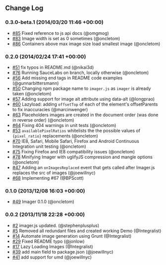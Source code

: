 ## Change Log

### 0.3.0-beta.1 (2014/03/20 11:46 +00:00)
- [#85](https://github.com/BBC-News/Imager.js/pull/85) Fixed reference to js api docs (@omgmog)
- [#83](https://github.com/BBC-News/Imager.js/pull/83) Image width is set as 0 sometimes (@oncletom)
- [#86](https://github.com/BBC-News/Imager.js/pull/86) Containers above max image size load smallest image (@oncletom)

### 0.2.0 (2014/02/24 17:41 +00:00)
- [#51](https://github.com/BBC-News/Imager.js/pull/51) fix typos in README.md (@nikai3d)
- [#76](https://github.com/BBC-News/Imager.js/pull/76) Running SauceLabs on branch, locally otherwise (@oncletom)
- [#56](https://github.com/BBC-News/Imager.js/pull/56) Add missing </div> end tags in README code examples (@gunnarbittersmann)
- [#50](https://github.com/BBC-News/Imager.js/pull/50) Changing npm package name to `imager.js` as `imager` is already taken (@oncletom)
- [#57](https://github.com/BBC-News/Imager.js/pull/57) Adding support for image alt attribute using data-alt (@longprao)
- [#60](https://github.com/BBC-News/Imager.js/pull/60) Lazyload: adding `offsetTop` of each of the element's offsetParents to fix inaccuracies (@marcinwenger)
- [#63](https://github.com/BBC-News/Imager.js/pull/63) Placeholders images are created in the document order (was done in reverse order) (@oncletom)
- [#64](https://github.com/BBC-News/Imager.js/pull/64) Fixing 404 warnings in unit tests (@oncletom)
- [#53](https://github.com/BBC-News/Imager.js/pull/53) `availablePixelRatios` whitelists the the possible values of `{pixel_ratio}` replacements (@oncletom)
- [#70](https://github.com/BBC-News/Imager.js/pull/70) IE8, Safari, Mobile Safari, Firefox and Android Continuous Integration unit testing (@oncletom)
- [#75](https://github.com/BBC-News/Imager.js/pull/75) Fixing Firefox and IE8 compatibility issues (@oncletom)
- [#78](https://github.com/BBC-News/Imager.js/pull/78) Minifying Imager with uglifyJS compression and mangle options (@oncletom)
- [#47](https://github.com/BBC-News/Imager.js/pull/47) Adding an `onImagesReplaced` event that gets called after Imager.js replaces the src of images (@joewillnyc)
- [#68](https://github.com/BBC-News/Imager.js/pull/68) Implementing #67 (@BPScott)

### 0.1.0 (2013/12/08 16:03 +00:00)
- [#49](https://github.com/BBC-News/Imager.js/pull/49) Imager 0.1.0 (@oncletom)

### 0.0.2 (2013/11/18 22:28 +00:00)
- [#2](https://github.com/BBC-News/Imager.js/pull/2) imager.js updated. (@stephenplusplus)
- [#5](https://github.com/BBC-News/Imager.js/pull/5) Removed all redundant files and created working Demo (@Integralist)
- [#14](https://github.com/BBC-News/Imager.js/pull/14) Automate image generation using Grunt (@Integralist)
- [#29](https://github.com/BBC-News/Imager.js/pull/29) Fixed README typo (@jonlow)
- [#17](https://github.com/BBC-News/Imager.js/pull/17) Lazy Loading Images (@Integralist)
- [#39](https://github.com/BBC-News/Imager.js/pull/39) add main field to package.json (@joewillnyc)
- [#41](https://github.com/BBC-News/Imager.js/pull/41) add support for umd (@joewillnyc)